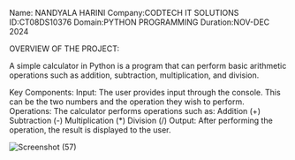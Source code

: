 Name: NANDYALA HARINI
Company:CODTECH IT SOLUTIONS
ID:CT08DS10376
Domain:PYTHON PROGRAMMING
Duration:NOV-DEC 2024

OVERVIEW OF THE PROJECT:

A simple calculator in Python is a program that can perform basic arithmetic operations such as addition, subtraction, multiplication, and division. 

Key Components:
Input: The user provides input through the console. This can be the two numbers and the operation they wish to perform.
Operations: The calculator performs operations such as:
Addition (+)
Subtraction (-)
Multiplication (*)
Division (/)
Output: After performing the operation, the result is displayed to the user.



![Screenshot (57)](https://github.com/user-attachments/assets/8f2a6f4a-cb80-4d3c-b2be-b0ac917eb53c)
